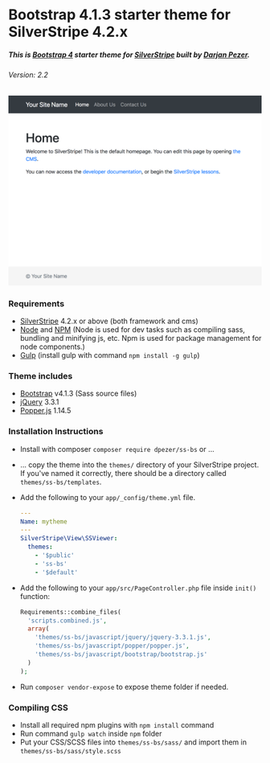 # Bootstrap 4.1.3 starter theme for SilverStripe 4.2.x

##### This is [Bootstrap 4](https://v4-alpha.getbootstrap.com/) starter theme for [SilverStripe](http://silverstripe.org/) built by [Darjan Pezer](mailto:darjan@pezer.eu).
###### Version: 2.2

![Bootstrap 4.1.3 theme for SilverStripe 4](https://raw.githubusercontent.com/dpezer/ss-bs/master/ss-bs.png)

### Requirements
* [SilverStripe](http://silverstripe.org/) 4.2.x or above (both framework and cms)
* [Node](https://nodejs.org/en/) and [NPM](https://www.npmjs.com/package/plugin) (Node is used for dev tasks such as compiling sass, bundling and minifying js, etc. Npm is used for package management for node components.)
* [Gulp](http://gulpjs.com/) (install gulp with command `npm install -g gulp`)

### Theme includes
* [Bootstrap](https://v4-alpha.getbootstrap.com/) v4.1.3 (Sass source files)
* [jQuery](https://jquery.com/) 3.3.1
* [Popper.js](https://popper.js.org/) 1.14.5

### Installation Instructions

 * Install with composer `composer require dpezer/ss-bs` or ...

 * ... copy the theme into the `themes/` directory of your SilverStripe project.  If you've named it correctly, there should be a directory called `themes/ss-bs/templates`.

 * Add the following to your `app/_config/theme.yml` file.
    
    ```yaml
    ---
    Name: mytheme
    ---
    SilverStripe\View\SSViewer:
      themes:
        - '$public'
        - 'ss-bs'
        - '$default'
    ```


* Add the following to your `app/src/PageController.php` file inside `init()` function:

    ```php
    Requirements::combine_files(
      'scripts.combined.js',
      array(
        'themes/ss-bs/javascript/jquery/jquery-3.3.1.js',
        'themes/ss-bs/javascript/popper/popper.js',
        'themes/ss-bs/javascript/bootstrap/bootstrap.js'
      )
    );
    ```

* Run `composer vendor-expose` to expose theme folder if needed.

### Compiling CSS

* Install all required npm plugins with `npm install` command
* Run command `gulp watch` inside `npm` folder
* Put your CSS/SCSS files into `themes/ss-bs/sass/` and import them in `themes/ss-bs/sass/style.scss`
